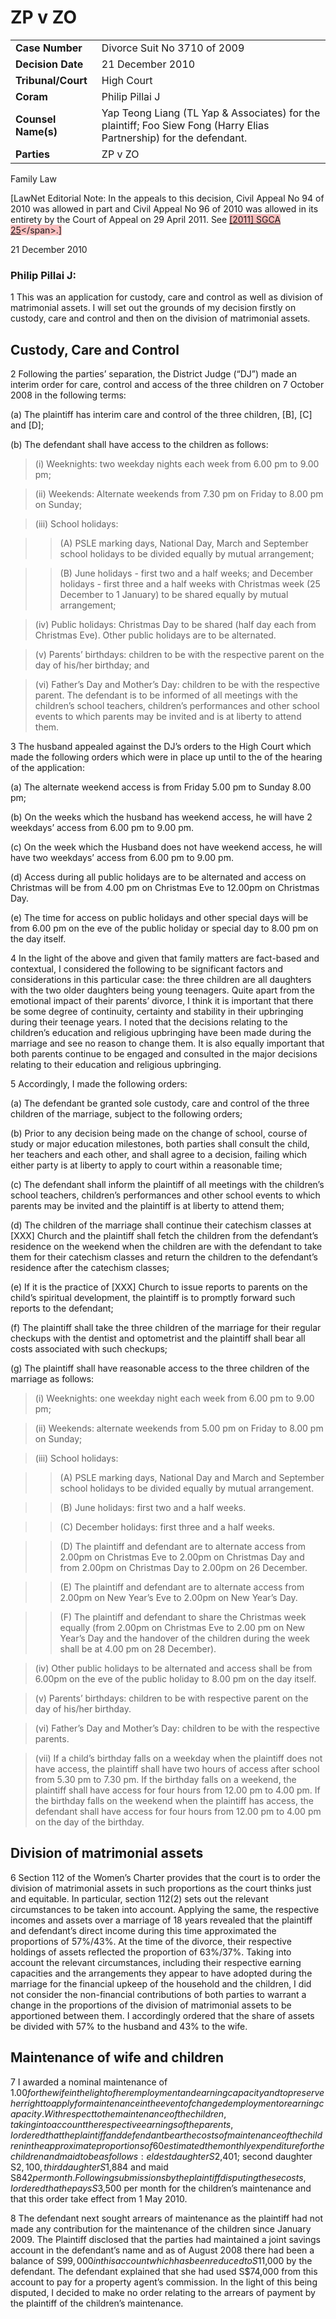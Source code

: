 # ZP v ZO

| | |
|---|---|
| **Case Number** | Divorce Suit No 3710 of 2009 |
| **Decision Date** | 21 December 2010 |
| **Tribunal/Court** | High Court |
| **Coram** | Philip Pillai J |
| **Counsel Name(s)** | Yap Teong Liang (TL Yap & Associates) for the plaintiff; Foo Siew Fong (Harry Elias Partnership) for the defendant. |
| **Parties** | ZP v ZO |

Family Law

[LawNet Editorial Note: In the appeals to this decision, Civil Appeal No 94 of 2010 was allowed in part
and Civil Appeal No 96 of 2010 was allowed in its entirety by the Court of Appeal on 29 April 2011.
See <span style="background-color: #FAC0C0">[[2011] SGCA 25]("https://www.open.gov.sg")</span>.]

21 December 2010

### Philip Pillai J:

1       This was an application for custody, care and control as well as division of matrimonial assets. I
will set out the grounds of my decision firstly on custody, care and control and then on the division of
matrimonial assets.

## Custody, Care and Control

2       Following the parties’ separation, the District Judge (“DJ”) made an interim order for care,
control and access of the three children on 7 October 2008 in the following terms:

(a) The plaintiff has interim care and control of the three children, [B], [C] and [D];

(b) The defendant shall have access to the children as follows:

> (i) Weeknights: two weekday nights each week from 6.00 pm to 9.00 pm;

> (ii) Weekends: Alternate weekends from 7.30 pm on Friday to 8.00 pm on Sunday;

> (iii) School holidays:

>> (A) PSLE marking days, National Day, March and September school holidays to be
divided equally by mutual arrangement;

>> (B) June holidays - first two and a half weeks; and
December holidays - first three and a half weeks with Christmas week (25 December
to 1 January) to be shared equally by mutual arrangement;

> (iv) Public holidays: Christmas Day to be shared (half day each from Christmas Eve). Other
public holidays are to be alternated.

> (v) Parents’ birthdays: children to be with the respective parent on the day of his/her
birthday; and

> (vi) Father’s Day and Mother’s Day: children to be with the respective parent.
The defendant is to be informed of all meetings with the children’s school teachers, children’s
performances and other school events to which parents may be invited and is at liberty to
attend them.

3       The husband appealed against the DJ’s orders to the High Court which made the following
orders which were in place up until to the of the hearing of the application:

(a) The alternate weekend access is from Friday 5.00 pm to Sunday 8.00 pm;

(b) On the weeks which the husband has weekend access, he will have 2 weekdays’ access from
6.00 pm to 9.00 pm.

(c) On the week which the Husband does not have weekend access, he will have two weekdays’
access from 6.00 pm to 9.00 pm.

(d) Access during all public holidays are to be alternated and access on Christmas will be from
4.00 pm on Christmas Eve to 12.00pm on Christmas Day.

(e) The time for access on public holidays and other special days will be from 6.00 pm on the eve
of the public holiday or special day to 8.00 pm on the day itself.

4       In the light of the above and given that family matters are fact-based and contextual, I
considered the following to be significant factors and considerations in this particular case: the three
children are all daughters with the two older daughters being young teenagers. Quite apart from the
emotional impact of their parents’ divorce, I think it is important that there be some degree of
continuity, certainty and stability in their upbringing during their teenage years. I noted that the
decisions relating to the children’s education and religious upbringing have been made during the
marriage and see no reason to change them. It is also equally important that both parents continue
to be engaged and consulted in the major decisions relating to their education and religious
upbringing.

5       Accordingly, I made the following orders:

(a) The defendant be granted sole custody, care and control of the three children of the
marriage, subject to the following orders;

(b) Prior to any decision being made on the change of school, course of study or major education
milestones, both parties shall consult the child, her teachers and each other, and shall agree
to a decision, failing which either party is at liberty to apply to court within a reasonable
time;

(c) The defendant shall inform the plaintiff of all meetings with the children’s school teachers,
children’s performances and other school events to which parents may be invited and the
plaintiff is at liberty to attend them;

(d) The children of the marriage shall continue their catechism classes at [XXX] Church and the
plaintiff shall fetch the children from the defendant’s residence on the weekend when the
children are with the defendant to take them for their catechism classes and return the
children to the defendant’s residence after the catechism classes;

(e) If it is the practice of [XXX] Church to issue reports to parents on the child’s spiritual
development, the plaintiff is to promptly forward such reports to the defendant;

(f) The plaintiff shall take the three children of the marriage for their regular checkups with the
dentist and optometrist and the plaintiff shall bear all costs associated with such checkups;

(g) The plaintiff shall have reasonable access to the three children of the marriage as follows:

> (i) Weeknights: one weekday night each week from 6.00 pm to 9.00 pm;

> (ii) Weekends: alternate weekends from 5.00 pm on Friday to 8.00 pm on Sunday;

> (iii) School holidays:

>> (A) PSLE marking days, National Day and March and September school holidays to be
divided equally by mutual arrangement.

>> (B) June holidays: first two and a half weeks.

>> (C) December holidays: first three and a half weeks.

>> (D) The plaintiff and defendant are to alternate access from 2.00pm on Christmas Eve to 2.00pm on Christmas Day and from 2.00pm on Christmas Day to 2.00pm on 26 December.

>> (E) The plaintiff and defendant are to alternate access from 2.00pm on New Year’s Eve to 2.00pm on New Year’s Day.

>> (F) The plaintiff and defendant to share the Christmas week equally (from 2.00pm on Christmas Eve to 2.00 pm on New Year’s Day and the handover of the children during the week shall be at 4.00 pm on 28 December).

> (iv) Other public holidays to be alternated and access shall be from 6.00pm on the eve of the
public holiday to 8.00 pm on the day itself.

> (v) Parents’ birthdays: children to be with respective parent on the day of his/her birthday.

> (vi) Father’s Day and Mother’s Day: children to be with the respective parents.

> (vii) If a child’s birthday falls on a weekday when the plaintiff does not have access, the
plaintiff shall have two hours of access after school from 5.30 pm to 7.30 pm. If the
birthday falls on a weekend, the plaintiff shall have access for four hours from 12.00 pm
to 4.00 pm. If the birthday falls on the weekend when the plaintiff has access, the
defendant shall have access for four hours from 12.00 pm to 4.00 pm on the day of the
birthday.

## Division of matrimonial assets

6       Section 112 of the Women’s Charter provides that the court is to order the division of
matrimonial assets in such proportions as the court thinks just and equitable. In particular,
section 112(2) sets out the relevant circumstances to be taken into account. Applying the same, the
respective incomes and assets over a marriage of 18 years revealed that the plaintiff and defendant’s
direct income during this time approximated the proportions of 57%/43%. At the time of the divorce,
their respective holdings of assets reflected the proportion of 63%/37%. Taking into account the
relevant circumstances, including their respective earning capacities and the arrangements they
appear to have adopted during the marriage for the financial upkeep of the household and the
children, I did not consider the non-financial contributions of both parties to warrant a change in the
proportions of the division of matrimonial assets to be apportioned between them. I accordingly
ordered that the share of assets be divided with 57% to the husband and 43% to the wife.

## Maintenance of wife and children

7       I awarded a nominal maintenance of $1.00 for the wife in the light of her employment and
earning capacity and to preserve her right to apply for maintenance in the event of changed
employment or earning capacity. With respect to the maintenance of the children, taking into account
the respective earnings of the parents, I ordered that the plaintiff and defendant bear the costs of
maintenance of the children in the approximate proportions of 60%/40% respectively. The wife
estimated the monthly expenditure for the children and maid to be as follows: eldest daughter
S$2,401; second daughter S$2,100, third daughter S$1,884 and maid S$842 per month. Following
submissions by the plaintiff disputing these costs, I ordered that he pays S$3,500 per month for the
children’s maintenance and that this order take effect from 1 May 2010.

8       The defendant next sought arrears of maintenance as the plaintiff had not made any
contribution for the maintenance of the children since January 2009. The Plaintiff disclosed that the
parties had maintained a joint savings account in the defendant’s name and as of August 2008 there
had been a balance of S$99,000 in this account which has been reduced to S$11,000 by the
defendant. The defendant explained that she had used S$74,000 from this account to pay for a
property agent’s commission. In the light of this being disputed, I decided to make no order relating to
the arrears of payment by the plaintiff of the children’s maintenance.
